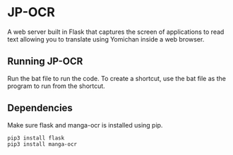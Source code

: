 # JP-OCR
A web server built in Flask that captures the screen of applications to read text allowing you to translate using Yomichan inside a web browser.

## Running JP-OCR
Run the bat file to run the code. To create a shortcut, use the bat file as the program to run from the shortcut.

## Dependencies
Make sure flask and manga-ocr is installed using pip.
```
pip3 install flask
pip3 install manga-ocr
```
